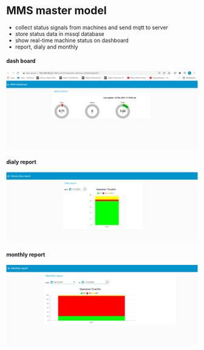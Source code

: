 # MMS master model

- collect status signals from machines and send mqtt to server
- store status data in mssql database
- show real-time machine status on dashboard
- report, dialy and monthly
#### dash board
![alt text](https://github.com/NMB-MIC/projects/blob/main/mms_master/dashboard.JPG)
#### dialy report
![alt text](https://github.com/NMB-MIC/projects/blob/main/mms_master/dialy_report.JPG)
#### monthly report
![alt text](https://github.com/NMB-MIC/projects/blob/main/mms_master/monthly_report.JPG)
